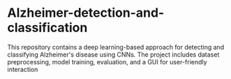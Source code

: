 # Alzheimer-detection-and-classification
This repository contains a deep learning-based approach for detecting and classifying Alzheimer's disease using CNNs. The project includes dataset preprocessing, model training, evaluation, and a GUI for user-friendly interaction
